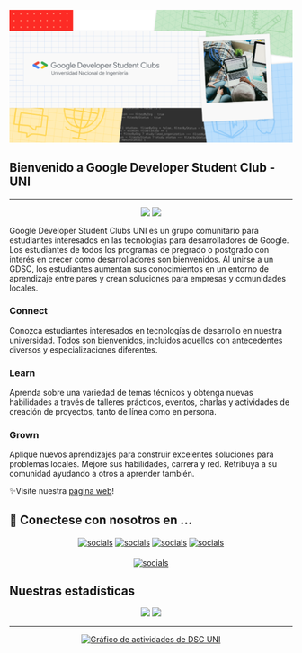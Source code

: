 ![GDSC UNI banner](https://github.com/GDSC-UNI/GDSC-UNI/blob/main/blog_banner.png)

<h2>Bienvenido a Google Developer Student Club - UNI </h2>
<hr>
<p align="center">
  <img src="https://visitor-badge.laobi.icu/badge?page_id=GDSC-UNI.GDSC-UNI"> 
  <img src="https://img.shields.io/github/followers/GDSC-UNI?label=Follow&style=social)](https://github.com/GDSC-UNI)">
</p> 

<p>Google Developer Student Clubs UNI es un grupo comunitario para estudiantes interesados en las tecnologías para desarrolladores de Google. Los estudiantes de todos los 
  programas de pregrado o postgrado con interés en crecer como desarrolladores son bienvenidos. Al  unirse a un GDSC, los estudiantes aumentan sus conocimientos en un entorno 
  de aprendizaje entre pares y crean soluciones para empresas y comunidades locales.
</p>

<h3>Connect </h3>
<p>Conozca estudiantes interesados en tecnologías de desarrollo en nuestra universidad. Todos son bienvenidos, incluidos aquellos con antecedentes diversos y 
especializaciones diferentes.</p>

<h3>Learn</h3>
<p>Aprenda sobre una variedad de temas técnicos y obtenga nuevas habilidades a través de talleres prácticos, eventos, charlas y actividades de creación de proyectos, tanto de
línea como en persona.</p>

<h3>Grown</h3>
<p>Aplique nuevos aprendizajes para construir excelentes soluciones para problemas locales. Mejore sus habilidades, carrera y red. Retribuya a su comunidad ayudando a otros a aprender también.</p>



✨Visite nuestra [página web](https://gdsc.community.dev/universidad-nacional-de-ingenieria/)!

<h2> 🤗 Conectese con nosotros en ... </h2>
<p align="center">
  <a href="#"target="blank"><img align="center" src="https://img.shields.io/badge/LinkedIn-0077B5?style=for-the-badge&logo=linkedin&logoColor=white" alt="socials"/></a> 
  <a href="mailto:gdsc.uni.pe@gmail.com" target="blank"><img align="center" src="https://img.shields.io/badge/gdsc.uni.pe@gmail.com-D14836?style=for-the-badge&logo=gmail&logoColor=white" alt="socials"/></a> 
  <a href="#" target="blank"><img align="center" src="https://img.shields.io/badge/Instagram-E4405F?style=for-the-badge&logo=instagram&logoColor=white" alt="socials"/></a> 
  <a href="#" target="blank"><img align="center" src="https://img.shields.io/badge/Twitter-1DA1F2?style=for-the-badge&logo=twitter&logoColor=white" alt="socials"/></a>
  <br/><br/>
  <a href="#" target="blank"><img align="center" src="https://img.shields.io/badge/Facebook-1877F2?style=for-the-badge&logo=facebook&logoColor=white" alt="socials"/></a>
</p>


<h2>Nuestras estadísticas</h2>
  <p align="center">
  <img width="400px" src="https://github-readme-stats.vercel.app/api?username=GDSC-UNI&show_icons=true&theme=tokyonight&hide_border=true&bg_color=1F222E" />
  <img width="400px" src="https://github-readme-streak-stats.herokuapp.com?user=GDSC-UNI&theme=gotham&hide_border=true&fire=C77800&ring=DD910B&background=1F222E" />
</p>
<hr>
<div align="center">
  
  
<a href="https://gdsc.community.dev/universidad-nacional-de-ingenieria/"><img alt="Gráfico de actividades de DSC UNI" src="https://activity-graph.herokuapp.com/graph?username=GDSC-UNI&bg_color=1F222E&color=ffffff&line=f08c2d&point=444040&area=true&hide_border=true" /></a>
  

</div>
<!---
GDSC-UNI/GDSC-UNI is a ✨ special ✨ repository because its `README.md` (this file) appears on your GitHub profile.
You can click the Preview link to take a look at your changes.
--->

